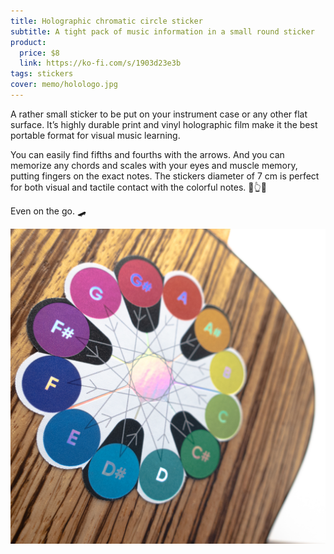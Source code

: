 ```yaml
---
title: Holographic chromatic circle sticker
subtitle: A tight pack of music information in a small round sticker
product:
  price: $8
  link: https://ko-fi.com/s/1903d23e3b
tags: stickers
cover: memo/holologo.jpg
---
```


A rather small sticker to be put on your instrument case or any other flat surface. It’s highly durable print and vinyl holographic film make it the best portable format for visual music learning.

You can easily find fifths and fourths with the arrows. And you can memorize any chords and scales with your eyes and muscle memory, putting fingers on the exact notes. The stickers diameter of 7 cm is perfect for both visual and tactile contact with the colorful notes. 🌈👆👀

Even on the go. 🛹

<img src="/media/memo/holo-uke.jpg">
